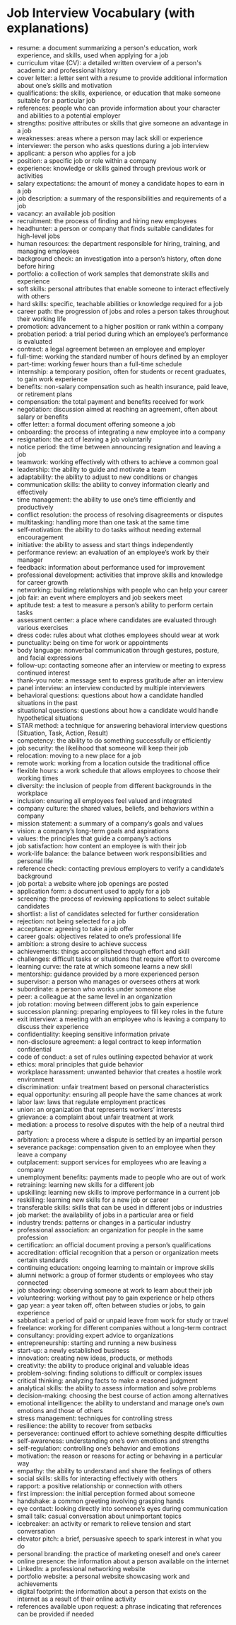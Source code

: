 # Job Interview Vocabulary (with explanations)

- resume: a document summarizing a person's education, work experience, and skills, used when applying for a job
- curriculum vitae (CV): a detailed written overview of a person's academic and professional history
- cover letter: a letter sent with a resume to provide additional information about one’s skills and motivation
- qualifications: the skills, experience, or education that make someone suitable for a particular job
- references: people who can provide information about your character and abilities to a potential employer
- strengths: positive attributes or skills that give someone an advantage in a job
- weaknesses: areas where a person may lack skill or experience
- interviewer: the person who asks questions during a job interview
- applicant: a person who applies for a job
- position: a specific job or role within a company
- experience: knowledge or skills gained through previous work or activities
- salary expectations: the amount of money a candidate hopes to earn in a job
- job description: a summary of the responsibilities and requirements of a job
- vacancy: an available job position
- recruitment: the process of finding and hiring new employees
- headhunter: a person or company that finds suitable candidates for high-level jobs
- human resources: the department responsible for hiring, training, and managing employees
- background check: an investigation into a person’s history, often done before hiring
- portfolio: a collection of work samples that demonstrate skills and experience
- soft skills: personal attributes that enable someone to interact effectively with others
- hard skills: specific, teachable abilities or knowledge required for a job
- career path: the progression of jobs and roles a person takes throughout their working life
- promotion: advancement to a higher position or rank within a company
- probation period: a trial period during which an employee’s performance is evaluated
- contract: a legal agreement between an employee and employer
- full-time: working the standard number of hours defined by an employer
- part-time: working fewer hours than a full-time schedule
- internship: a temporary position, often for students or recent graduates, to gain work experience
- benefits: non-salary compensation such as health insurance, paid leave, or retirement plans
- compensation: the total payment and benefits received for work
- negotiation: discussion aimed at reaching an agreement, often about salary or benefits
- offer letter: a formal document offering someone a job
- onboarding: the process of integrating a new employee into a company
- resignation: the act of leaving a job voluntarily
- notice period: the time between announcing resignation and leaving a job
- teamwork: working effectively with others to achieve a common goal
- leadership: the ability to guide and motivate a team
- adaptability: the ability to adjust to new conditions or changes
- communication skills: the ability to convey information clearly and effectively
- time management: the ability to use one’s time efficiently and productively
- conflict resolution: the process of resolving disagreements or disputes
- multitasking: handling more than one task at the same time
- self-motivation: the ability to do tasks without needing external encouragement
- initiative: the ability to assess and start things independently
- performance review: an evaluation of an employee’s work by their manager
- feedback: information about performance used for improvement
- professional development: activities that improve skills and knowledge for career growth
- networking: building relationships with people who can help your career
- job fair: an event where employers and job seekers meet
- aptitude test: a test to measure a person’s ability to perform certain tasks
- assessment center: a place where candidates are evaluated through various exercises
- dress code: rules about what clothes employees should wear at work
- punctuality: being on time for work or appointments
- body language: nonverbal communication through gestures, posture, and facial expressions
- follow-up: contacting someone after an interview or meeting to express continued interest
- thank-you note: a message sent to express gratitude after an interview
- panel interview: an interview conducted by multiple interviewers
- behavioral questions: questions about how a candidate handled situations in the past
- situational questions: questions about how a candidate would handle hypothetical situations
- STAR method: a technique for answering behavioral interview questions (Situation, Task, Action, Result)
- competency: the ability to do something successfully or efficiently
- job security: the likelihood that someone will keep their job
- relocation: moving to a new place for a job
- remote work: working from a location outside the traditional office
- flexible hours: a work schedule that allows employees to choose their working times
- diversity: the inclusion of people from different backgrounds in the workplace
- inclusion: ensuring all employees feel valued and integrated
- company culture: the shared values, beliefs, and behaviors within a company
- mission statement: a summary of a company’s goals and values
- vision: a company’s long-term goals and aspirations
- values: the principles that guide a company’s actions
- job satisfaction: how content an employee is with their job
- work-life balance: the balance between work responsibilities and personal life
- reference check: contacting previous employers to verify a candidate’s background
- job portal: a website where job openings are posted
- application form: a document used to apply for a job
- screening: the process of reviewing applications to select suitable candidates
- shortlist: a list of candidates selected for further consideration
- rejection: not being selected for a job
- acceptance: agreeing to take a job offer
- career goals: objectives related to one’s professional life
- ambition: a strong desire to achieve success
- achievements: things accomplished through effort and skill
- challenges: difficult tasks or situations that require effort to overcome
- learning curve: the rate at which someone learns a new skill
- mentorship: guidance provided by a more experienced person
- supervisor: a person who manages or oversees others at work
- subordinate: a person who works under someone else
- peer: a colleague at the same level in an organization
- job rotation: moving between different jobs to gain experience
- succession planning: preparing employees to fill key roles in the future
- exit interview: a meeting with an employee who is leaving a company to discuss their experience
- confidentiality: keeping sensitive information private
- non-disclosure agreement: a legal contract to keep information confidential
- code of conduct: a set of rules outlining expected behavior at work
- ethics: moral principles that guide behavior
- workplace harassment: unwanted behavior that creates a hostile work environment
- discrimination: unfair treatment based on personal characteristics
- equal opportunity: ensuring all people have the same chances at work
- labor law: laws that regulate employment practices
- union: an organization that represents workers’ interests
- grievance: a complaint about unfair treatment at work
- mediation: a process to resolve disputes with the help of a neutral third party
- arbitration: a process where a dispute is settled by an impartial person
- severance package: compensation given to an employee when they leave a company
- outplacement: support services for employees who are leaving a company
- unemployment benefits: payments made to people who are out of work
- retraining: learning new skills for a different job
- upskilling: learning new skills to improve performance in a current job
- reskilling: learning new skills for a new job or career
- transferable skills: skills that can be used in different jobs or industries
- job market: the availability of jobs in a particular area or field
- industry trends: patterns or changes in a particular industry
- professional association: an organization for people in the same profession
- certification: an official document proving a person’s qualifications
- accreditation: official recognition that a person or organization meets certain standards
- continuing education: ongoing learning to maintain or improve skills
- alumni network: a group of former students or employees who stay connected
- job shadowing: observing someone at work to learn about their job
- volunteering: working without pay to gain experience or help others
- gap year: a year taken off, often between studies or jobs, to gain experience
- sabbatical: a period of paid or unpaid leave from work for study or travel
- freelance: working for different companies without a long-term contract
- consultancy: providing expert advice to organizations
- entrepreneurship: starting and running a new business
- start-up: a newly established business
- innovation: creating new ideas, products, or methods
- creativity: the ability to produce original and valuable ideas
- problem-solving: finding solutions to difficult or complex issues
- critical thinking: analyzing facts to make a reasoned judgment
- analytical skills: the ability to assess information and solve problems
- decision-making: choosing the best course of action among alternatives
- emotional intelligence: the ability to understand and manage one’s own emotions and those of others
- stress management: techniques for controlling stress
- resilience: the ability to recover from setbacks
- perseverance: continued effort to achieve something despite difficulties
- self-awareness: understanding one’s own emotions and strengths
- self-regulation: controlling one’s behavior and emotions
- motivation: the reason or reasons for acting or behaving in a particular way
- empathy: the ability to understand and share the feelings of others
- social skills: skills for interacting effectively with others
- rapport: a positive relationship or connection with others
- first impression: the initial perception formed about someone
- handshake: a common greeting involving grasping hands
- eye contact: looking directly into someone’s eyes during communication
- small talk: casual conversation about unimportant topics
- icebreaker: an activity or remark to relieve tension and start conversation
- elevator pitch: a brief, persuasive speech to spark interest in what you do
- personal branding: the practice of marketing oneself and one’s career
- online presence: the information about a person available on the internet
- LinkedIn: a professional networking website
- portfolio website: a personal website showcasing work and achievements
- digital footprint: the information about a person that exists on the internet as a result of their online activity
- references available upon request: a phrase indicating that references can be provided if needed
